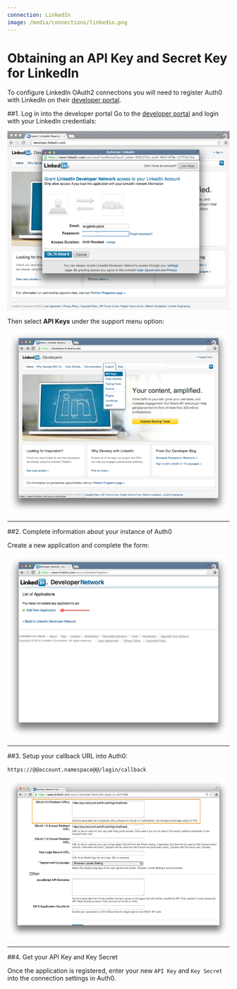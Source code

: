 ```yaml
---
connection: LinkedIn
image: /media/connections/linkedin.png
---
```


# Obtaining an API Key and Secret Key for LinkedIn

To configure LinkedIn OAuth2 connections you will need to register Auth0 with LinkedIn on their [developer portal](http://developer.linkedin.com/).

##1. Log in into the developer portal
Go to the [developer portal](http://developer.linkedin.com/) and login with your LinkedIn credentials:

![](/media/articles/connections/social/linkedin/linkedin-devportal-1.png)

Then select __API Keys__ under the support menu option:

![](/media/articles/connections/social/linkedin/linkedin-devportal-2.png)

---

##2. Complete information about your instance of Auth0

Create a new application and complete the form:

![](/media/articles/connections/social/linkedin/linkedin-devportal-3.png)

---

##3. Setup your callback URL into Auth0:

	https://@@account.namespace@@/login/callback

![](/media/articles/connections/social/linkedin/linkedin-devportal-4.png)

---

##4. Get your API Key and Key Secret

Once the application is registered, enter your new `API Key` and `Key Secret` into the connection settings in Auth0.
